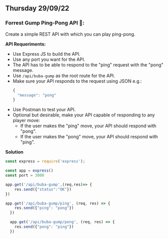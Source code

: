## Thursday 29/09/22

### Forrest Gump Ping-Pong API 🏓:

Create a simple REST API with which you can play ping-pong.

**API Requeriments:**

- Use Express JS to build the API.
- Use any port you want for the API.
- The API has to be able to respond to the "ping" request with the "pong" message.
- Use `/api/buba-gump` as the root route for the API.
- Make sure your API responds to the request using JSON e.g.:
  ```javascript
  {
    "message": "pong"
  }
  ```
- Use Postman to test your API.
- Optional but desirable, make your API capable of responding to any player move:
  - If the user makes the "ping" move, your API should respond with "pong".
  - If the user makes the "pong" move, your API should respond with "ping".
  
**Solution**

```javascript
const express = require('express');

const app = express()
const port = 3000

app.get('/api/buba-gump',(req,res)=> {
    res.send({"status":"OK"})
})

app.get('/api/buba-gump/ping', (req, res) => {
    res.send({"ping": "pong"})
  })

  app.get('/api/buba-gump/pong', (req, res) => {
    res.send({"pong": "ping"})
  })
 ```
